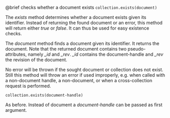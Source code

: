 

@brief checks whether a document exists
`collection.exists(document)`

The *exists* method determines whether a document exists given its
identifier.  Instead of returning the found document or an error, this
method will return either *true* or *false*. It can thus be used
for easy existence checks.

The *document* method finds a document given its identifier.  It returns
the document. Note that the returned document contains two
pseudo-attributes, namely *_id* and *_rev*. *_id* contains the
document-handle and *_rev* the revision of the document.

No error will be thrown if the sought document or collection does not
exist.
Still this method will throw an error if used improperly, e.g. when called
with a non-document handle, a non-document, or when a cross-collection
request is performed.

`collection.exists(document-handle)`

As before. Instead of document a *document-handle* can be passed as
first argument.


